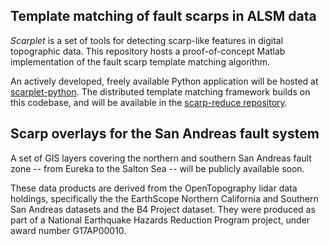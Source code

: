 ## Template matching of fault scarps in ALSM data

*Scarplet* is a set of tools for detecting scarp-like features in digital topographic data. This repository hosts a proof-of-concept Matlab implementation of the fault scarp template matching algorithm. 

An actively developed, freely available Python application will be hosted at [scarplet-python](https://github.com/rmsare/scarplet-python). The distributed template matching framework builds on this codebase, and will be available in the [scarp-reduce repository](https://github.com/rmsare/scarp-reduce).

## Scarp overlays for the San Andreas fault system

A set of GIS layers covering the northern and southern San Andreas fault zone -- from Eureka to the Salton Sea -- will be publicly available soon.

These data products are derived from the OpenTopography lidar data holdings, specifically the the EarthScope Northern California and Southern San Andreas datasets and the B4 Project dataset. They were produced as part of a National Earthquake Hazards Reduction Program project, under award number G17AP00010.

